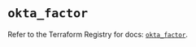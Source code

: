 # `okta_factor`

Refer to the Terraform Registry for docs: [`okta_factor`](https://registry.terraform.io/providers/okta/okta/4.20.0/docs/resources/factor).
